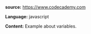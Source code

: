**source:** https://www.codecademy.com

**Language:** javascript

**Content:** Example about variables.
